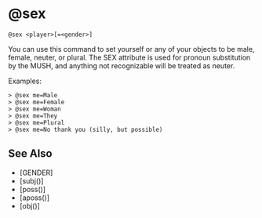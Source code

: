 # @sex
`@sex <player>[=<gender>]`

You can use this command to set yourself or any of your objects to be male, female, neuter, or plural. The SEX attribute is used for pronoun substitution by the MUSH, and anything not recognizable will be treated as neuter.

Examples:
```
> @sex me=Male
> @sex me=Female
> @sex me=Woman
> @sex me=They
> @sex me=Plural
> @sex me=No thank you (silly, but possible)
```


## See Also
- [GENDER]
- [subj()]
- [poss()]
- [aposs()]
- [obj()]

